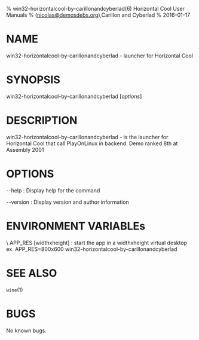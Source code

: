 % win32-horizontalcool-by-carillonandcyberlad(6) Horizontal Cool User Manuals
%  (nicolas@demosdebs.org),Carillon and Cyberlad
% 2016-01-17

# NAME
win32-horizontalcool-by-carillonandcyberlad - launcher for Horizontal Cool

# SYNOPSIS
win32-horizontalcool-by-carillonandcyberlad [*options*]

# DESCRIPTION
win32-horizontalcool-by-carillonandcyberlad - is the launcher for Horizontal Cool that call PlayOnLinux in backend.
Demo ranked 8th at Assembly 2001

# OPTIONS
\--help
:   Display help for the command

\--version
:   Display version and author information

# ENVIRONMENT VARIABLEs
\ APP_RES [widthxheight]
:	start the app in a widthxheight virtual desktop  
	ex. APP_RES=800x600 win32-horizontalcool-by-carillonandcyberlad

# SEE ALSO
`wine`(1)

# BUGS
No known bugs.
